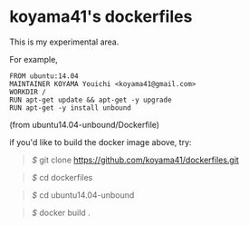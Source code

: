 # koyama41's dockerfiles

This is my experimental area.

For example,

    FROM ubuntu:14.04
    MAINTAINER KOYAMA Youichi <koyama41@gmail.com>
    WORKDIR /
    RUN apt-get update && apt-get -y upgrade
    RUN apt-get -y install unbound

(from ubuntu14.04-unbound/Dockerfile)

if you'd like to build the docker image above, try:

> *$* git clone https://github.com/koyama41/dockerfiles.git

> *$* cd dockerfiles

> *$* cd ubuntu14.04-unbound

> *$* docker build .
